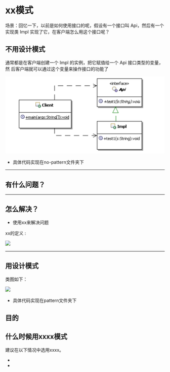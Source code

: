 <font color="red"></font>


# xx模式


场景：回忆一下，以前是如何使用接口的呢，假设有一个接口叫 Api，然后有一个实现类
   Impl 实现了它，在客户端怎么用这个接口呢？

## 不用设计模式

通常都是在客户端创建一个 Impl 的实例，把它赋值给一个 Api 接口类型的变量，然
后客户端就可以通过这个变量来操作接口的功能了

![](../images/普通.png)

- 具体代码实现在no-pattern文件夹下
---
## 有什么问题？


---

## 怎么解决？

- 使用xx来解决问题
 
 xx的定义 :
   
   ![](../images/调用顺序示意图.png)
   
---


## 用设计模式



类图如下：

![](../images/类图.png)

- 具体代码实现在pattern文件夹下


## 目的




## 什么时候用xxxx模式

建议在以下情况中选用xxxx。

- 
  
- 
